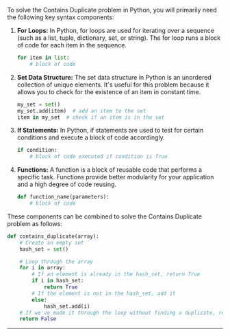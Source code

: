 To solve the Contains Duplicate problem in Python, you will primarily need the following key syntax components:

1. **For Loops:** In Python, for loops are used for iterating over a sequence (such as a list, tuple, dictionary, set, or string). The for loop runs a block of code for each item in the sequence.

    ```python
    for item in list:
        # block of code
    ```

2. **Set Data Structure:** The set data structure in Python is an unordered collection of unique elements. It's useful for this problem because it allows you to check for the existence of an item in constant time.

    ```python
    my_set = set()
    my_set.add(item)  # add an item to the set
    item in my_set  # check if an item is in the set
    ```

3. **If Statements:** In Python, if statements are used to test for certain conditions and execute a block of code accordingly.

    ```python
    if condition:
        # block of code executed if condition is True
    ```

4. **Functions:** A function is a block of reusable code that performs a specific task. Functions provide better modularity for your application and a high degree of code reusing.

    ```python
    def function_name(parameters):
        # block of code
    ```

These components can be combined to solve the Contains Duplicate problem as follows:

```python
def contains_duplicate(array):
    # Create an empty set
    hash_set = set()

    # Loop through the array
    for i in array:
        # If an element is already in the hash_set, return True
        if i in hash_set:
            return True
        # If the element is not in the hash_set, add it
        else:
            hash_set.add(i)
    # If we've made it through the loop without finding a duplicate, return False
    return False
```

---

